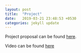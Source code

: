 ```yaml
---
layout: post
title:  "Project"
date:   2019-03-21 23:48:53 +0530
categories: jekyll update
---
```




Project proposal can be found [here][ppt-link].

Video can be found [here][video-link]


[ppt-link]: https://drive.google.com/open?id=11cw2TvKNzyt_viDTmKis3L36wRVsmFNq
[video-link]: https://drive.google.com/open?id=0Byvd0oTbZAsoNHM1NGRaX2FwNDV6Qjc0NWh6WkVpT3FiZEFz